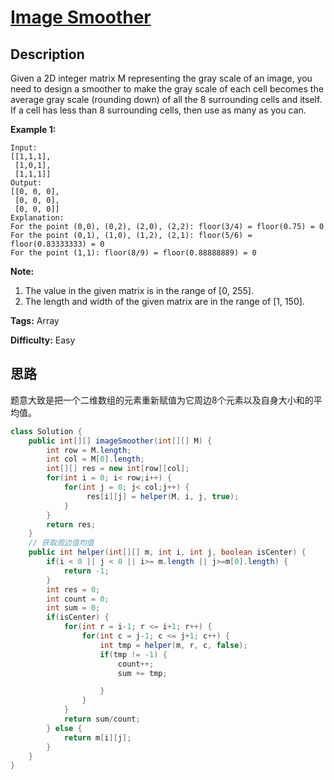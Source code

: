 # [Image Smoother][title]

## Description

Given a 2D integer matrix M representing the gray scale of an image, you need to design a smoother to make the gray scale of each cell becomes the average gray scale (rounding down) of all the 8 surrounding cells and itself. If a cell has less than 8 surrounding cells, then use as many as you can.

**Example 1:**

```
Input:
[[1,1,1],
 [1,0,1],
 [1,1,1]]
Output:
[[0, 0, 0],
 [0, 0, 0],
 [0, 0, 0]]
Explanation:
For the point (0,0), (0,2), (2,0), (2,2): floor(3/4) = floor(0.75) = 0
For the point (0,1), (1,0), (1,2), (2,1): floor(5/6) = floor(0.83333333) = 0
For the point (1,1): floor(8/9) = floor(0.88888889) = 0
```

**Note:**

1. The value in the given matrix is in the range of [0, 255].
2. The length and width of the given matrix are in the range of [1, 150].

**Tags:** Array

**Difficulty:** Easy

## 思路

题意大致是把一个二维数组的元素重新赋值为它周边8个元素以及自身大小和的平均值。

``` java
class Solution {
    public int[][] imageSmoother(int[][] M) {
        int row = M.length;
        int col = M[0].length;
        int[][] res = new int[row][col];
        for(int i = 0; i< row;i++) {
            for(int j = 0; j< col;j++) {
                 res[i][j] = helper(M, i, j, true);
            }
        }
        return res;
    }
    // 获取周边值均值
    public int helper(int[][] m, int i, int j, boolean isCenter) {
        if(i < 0 || j < 0 || i>= m.length || j>=m[0].length) {
            return -1;
        }
        int res = 0;
        int count = 0;
        int sum = 0;
        if(isCenter) {
            for(int r = i-1; r <= i+1; r++) {
                for(int c = j-1; c <= j+1; c++) {
                    int tmp = helper(m, r, c, false);
                    if(tmp != -1) {
                        count++;
                        sum += tmp;

                    }
                }
            }
            return sum/count;
        } else {
            return m[i][j];
        }
    }
}
```

[title]: https://leetcode.com/problems/image-smoother
